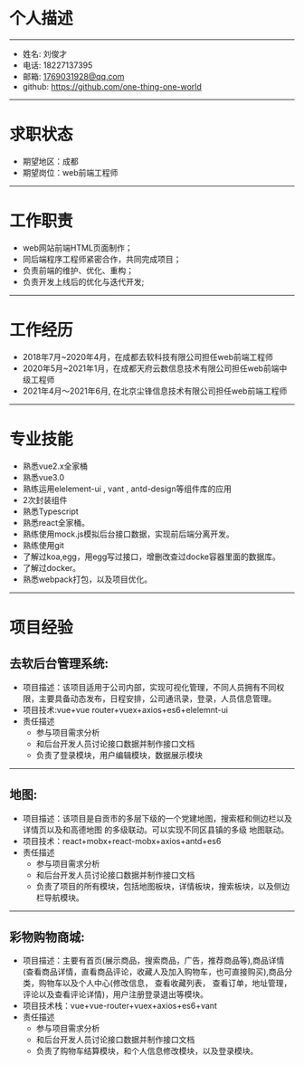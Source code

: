 # 个人描述
---
* 姓名: 刘俊才
* 电话: 18227137395
* 邮箱: 1769031928@qq.com	
* github: https://github.com/one-thing-one-world
---
# 求职状态
* 期望地区：成都
* 期望岗位：web前端工程师
---
# 工作职责
* web网站前端HTML页面制作；
* 同后端程序工程师紧密合作，共同完成项目；
* 负责前端的维护、优化、重构；
* 负责开发上线后的优化与迭代开发;
---
# 工作经历
* 2018年7月~2020年4月，在成都去软科技有限公司担任web前端工程师
* 2020年5月~2021年1月，在成都天府云数信息技术有限公司担任web前端中级工程师
* 2021年4月～2021年6月, 在北京尘锋信息技术有限公司担任web前端工程师
---
# 专业技能
* 熟悉vue2.x全家桶
* 熟悉vue3.0
* 熟练运用elelement-ui , vant , antd-design等组件库的应用
* 2次封装组件
* 熟悉Typescript
* 熟悉react全家桶。
* 熟练使用mock.js模拟后台接口数据，实现前后端分离开发。
* 熟练使用git
* 了解过koa,egg，用egg写过接口，增删改查过docke容器里面的数据库。
* 了解过docker。
* 熟悉webpack打包，以及项目优化。
---
# 项目经验
  ## 去软后台管理系统:
  * 项目描述：该项目适用于公司内部，实现可视化管理，不同人员拥有不同权限，主要具备动态发布，日程安排，公司通讯录，登录，人员信息管理。
  * 项目技术:vue+vue router+vuex+axios+es6+elelemnt-ui
  * 责任描述
    * 参与项目需求分析
    * 和后台开发人员讨论接口数据并制作接口文档
    * 负责了登录模块，用户编辑模块，数据展示模块
---
  ## 地图:
  * 项目描述：该项目是自贡市的多层下级的一个党建地图，搜索框和侧边栏以及详情页以及和高德地图
  的多级联动。可以实现不同区县镇的多级 地图联动。
  * 项目技术：react+mobx+react-mobx+axios+antd+es6
  * 责任描述
    * 参与项目需求分析
    * 和后台开发人员讨论接口数据并制作接口文档
    * 负责了项目的所有模块，包括地图板块，详情板块，搜索板块，以及侧边栏导航模块。
---
## 彩物购物商城:
  * 项目描述：主要有首页(展示商品，搜索商品，广告，推荐商品等),商品详情(查看商品详情，直看商品评论，收藏人及加入购物车，也可直接购买),商品分类，购物车以及个人中心(修改信息， 查看收藏列表， 查看订单，地址管理，评论以及查看评论详情)，用户注册登录退出等模块。
  * 项目技术栈：vue+vue-router+vuex+axios+es6+vant 
  * 责任描述
    * 参与项目需求分析
    * 和后台开发人员讨论接口数据并制作接口文档
    * 负责了购物车结算模块，和个人信息修改模块，以及登录模块。


